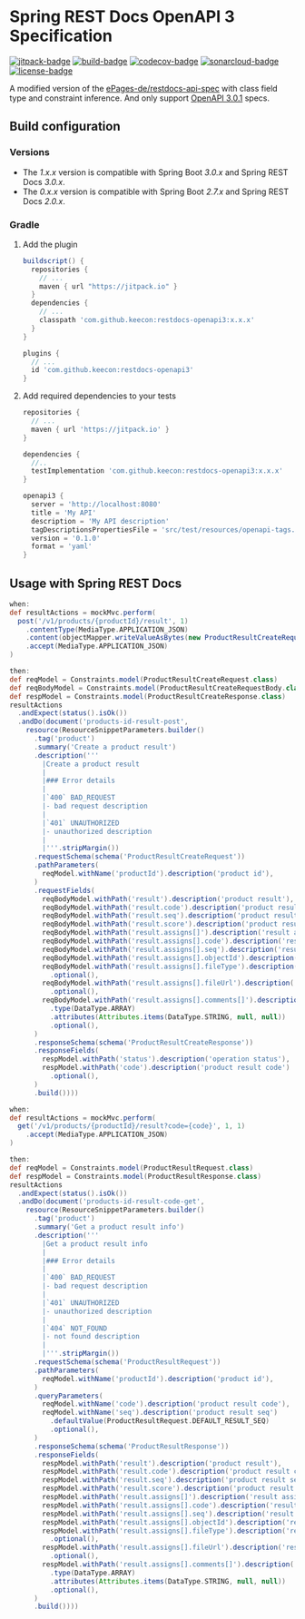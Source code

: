 # Spring REST Docs OpenAPI 3 Specification

[![jitpack-badge]](https://jitpack.io/#keecon/restdocs-openapi3)
[![build-badge]](https://github.com/keecon/restdocs-openapi3/actions/workflows/build.yml)
[![codecov-badge]](https://codecov.io/gh/keecon/restdocs-openapi3)
[![sonarcloud-badge]](https://sonarcloud.io/summary/new_code?id=keecon_restdocs-openapi3)
[![license-badge]](https://github.com/keecon/restdocs-openapi3/blob/main/LICENSE)

A modified version of the [ePages-de/restdocs-api-spec] with class field type and constraint inference.
And only support [OpenAPI 3.0.1] specs.

## Build configuration

### Versions

- The *1.x.x* version is compatible with Spring Boot *3.0.x* and Spring REST Docs *3.0.x*.
- The *0.x.x* version is compatible with Spring Boot *2.7.x* and Spring REST Docs *2.0.x*.

### Gradle

1. Add the plugin

    ```groovy
    buildscript() {
      repositories {
        // ...
        maven { url "https://jitpack.io" }
      }
      dependencies {
        // ...
        classpath 'com.github.keecon:restdocs-openapi3:x.x.x'
      }
    }

    plugins {
      // ...
      id 'com.github.keecon:restdocs-openapi3'
    }
    ```

2. Add required dependencies to your tests

    ```groovy
    repositories {
      // ...
      maven { url 'https://jitpack.io' }
    }

    dependencies {
      //..
      testImplementation 'com.github.keecon:restdocs-openapi3:x.x.x'
    }

    openapi3 {
      server = 'http://localhost:8080'
      title = 'My API'
      description = 'My API description'
      tagDescriptionsPropertiesFile = 'src/test/resources/openapi-tags.yml'
      version = '0.1.0'
      format = 'yaml'
    }
    ```

## Usage with Spring REST Docs

```groovy
when:
def resultActions = mockMvc.perform(
  post('/v1/products/{productId}/result', 1)
    .contentType(MediaType.APPLICATION_JSON)
    .content(objectMapper.writeValueAsBytes(new ProductResultCreateRequestBody(result)))
    .accept(MediaType.APPLICATION_JSON)
)

then:
def reqModel = Constraints.model(ProductResultCreateRequest.class)
def reqBodyModel = Constraints.model(ProductResultCreateRequestBody.class)
def respModel = Constraints.model(ProductResultCreateResponse.class)
resultActions
  .andExpect(status().isOk())
  .andDo(document('products-id-result-post',
    resource(ResourceSnippetParameters.builder()
      .tag('product')
      .summary('Create a product result')
      .description('''
        |Create a product result
        |
        |### Error details
        |
        |`400` BAD_REQUEST
        |- bad request description
        |
        |`401` UNAUTHORIZED
        |- unauthorized description
        |
        |'''.stripMargin())
      .requestSchema(schema('ProductResultCreateRequest'))
      .pathParameters(
        reqModel.withName('productId').description('product id'),
      )
      .requestFields(
        reqBodyModel.withPath('result').description('product result'),
        reqBodyModel.withPath('result.code').description('product result code'),
        reqBodyModel.withPath('result.seq').description('product result seq'),
        reqBodyModel.withPath('result.score').description('product result score'),
        reqBodyModel.withPath('result.assigns[]').description('result assign object list'),
        reqBodyModel.withPath('result.assigns[].code').description('result assign code'),
        reqBodyModel.withPath('result.assigns[].seq').description('result assign seq'),
        reqBodyModel.withPath('result.assigns[].objectId').description('result assign object id'),
        reqBodyModel.withPath('result.assigns[].fileType').description('result assign file type')
          .optional(),
        reqBodyModel.withPath('result.assigns[].fileUrl').description('result assign file url')
          .optional(),
        reqBodyModel.withPath('result.assigns[].comments[]').description('result assign comment list')
          .type(DataType.ARRAY)
          .attributes(Attributes.items(DataType.STRING, null, null))
          .optional(),
      )
      .responseSchema(schema('ProductResultCreateResponse'))
      .responseFields(
        respModel.withPath('status').description('operation status'),
        respModel.withPath('code').description('product result code')
          .optional(),
      )
      .build())))
```

```groovy
when:
def resultActions = mockMvc.perform(
  get('/v1/products/{productId}/result?code={code}', 1, 1)
    .accept(MediaType.APPLICATION_JSON)
)

then:
def reqModel = Constraints.model(ProductResultRequest.class)
def respModel = Constraints.model(ProductResultResponse.class)
resultActions
  .andExpect(status().isOk())
  .andDo(document('products-id-result-code-get',
    resource(ResourceSnippetParameters.builder()
      .tag('product')
      .summary('Get a product result info')
      .description('''
        |Get a product result info
        |
        |### Error details
        |
        |`400` BAD_REQUEST
        |- bad request description
        |
        |`401` UNAUTHORIZED
        |- unauthorized description
        |
        |`404` NOT_FOUND
        |- not found description
        |
        |'''.stripMargin())
      .requestSchema(schema('ProductResultRequest'))
      .pathParameters(
        reqModel.withName('productId').description('product id'),
      )
      .queryParameters(
        reqModel.withName('code').description('product result code'),
        reqModel.withName('seq').description('product result seq')
          .defaultValue(ProductResultRequest.DEFAULT_RESULT_SEQ)
          .optional(),
      )
      .responseSchema(schema('ProductResultResponse'))
      .responseFields(
        respModel.withPath('result').description('product result'),
        respModel.withPath('result.code').description('product result code'),
        respModel.withPath('result.seq').description('product result seq'),
        respModel.withPath('result.score').description('product result score'),
        respModel.withPath('result.assigns[]').description('result assign object list'),
        respModel.withPath('result.assigns[].code').description('result assign code'),
        respModel.withPath('result.assigns[].seq').description('result assign seq'),
        respModel.withPath('result.assigns[].objectId').description('result assign object id'),
        respModel.withPath('result.assigns[].fileType').description('result assign file type')
          .optional(),
        respModel.withPath('result.assigns[].fileUrl').description('result assign file url')
          .optional(),
        respModel.withPath('result.assigns[].comments[]').description('result assign comment list')
          .type(DataType.ARRAY)
          .attributes(Attributes.items(DataType.STRING, null, null))
          .optional(),
      )
      .build())))
```

[jitpack-badge]: https://jitpack.io/v/keecon/restdocs-openapi3.svg

[build-badge]: https://github.com/keecon/restdocs-openapi3/actions/workflows/build.yml/badge.svg

[codecov-badge]: https://codecov.io/gh/keecon/restdocs-openapi3/branch/main/graph/badge.svg?token=TRQZ6GOVK4

[sonarcloud-badge]: https://sonarcloud.io/api/project_badges/measure?project=keecon_restdocs-openapi3&metric=alert_status

[license-badge]: https://img.shields.io/github/license/keecon/restdocs-openapi3.svg

[ePages-de/restdocs-api-spec]: https://github.com/ePages-de/restdocs-api-spec

[OpenAPI 3.0.1]: https://github.com/OAI/OpenAPI-Specification/blob/master/versions/3.0.1.md
